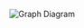 ![Graph Diagram](https://github.com/ChaitanyaKampara/LINKED_LISTS/assets/136173270/48566917-9cee-4b2a-932e-4a486f4852e8)
